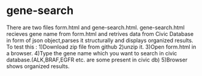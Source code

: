 # gene-search
There are two files form.html and gene-search.html. 
gene-search.html recieves gene name from form.html and retrives data from Civic Database in form of json object,parses it structurally and displays organized results.
To test this :
1)Download zip file from github
2)unzip it.
3)Open form.html in a browser.
4)Type the gene name which you want to search in civic database.(ALK,BRAF,EGFR etc. are some present in civic db)
5)Browser shows organized results.

